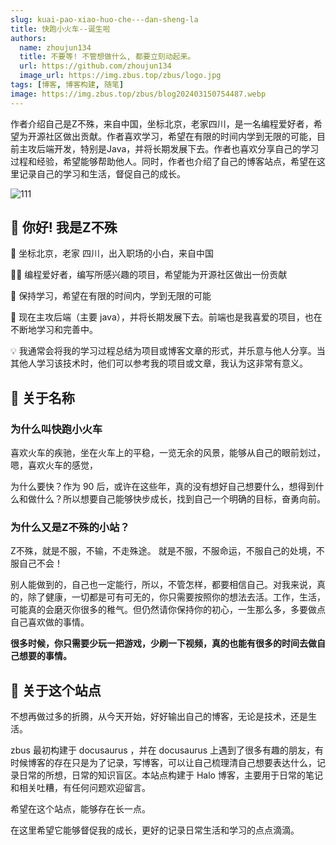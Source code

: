 ```yaml
---
slug: kuai-pao-xiao-huo-che---dan-sheng-la
title: 快跑小火车--诞生啦
authors:
  name: zhoujun134
  title: 不要等! 不管想做什么, 都要立刻动起来。
  url: https://github.com/zhoujun134
  image_url: https://img.zbus.top/zbus/logo.jpg
tags: [博客, 博客构建, 随笔]
image: https://img.zbus.top/zbus/blog202403150754487.webp
---
```

 
 作者介绍自己是Z不殊，来自中国，坐标北京，老家四川，是一名编程爱好者，希望为开源社区做出贡献。作者喜欢学习，希望在有限的时间内学到无限的可能，目前主攻后端开发，特别是Java，并将长期发展下去。作者也喜欢分享自己的学习过程和经验，希望能够帮助他人。同时，作者也介绍了自己的博客站点，希望在这里记录自己的学习和生活，督促自己的成长。 
<!-- truncate -->  
 ![111](https://zbus.top/log.png)

## 👋 你好! 我是Z不殊

🧑 坐标北京，老家 四川，出入职场的小白，来自中国

👨‍💻 编程爱好者，编写所感兴趣的项目，希望能为开源社区做出一份贡献

🌱 保持学习，希望在有限的时间内，学到无限的可能

🐛 现在主攻后端（主要 java），并将长期发展下去。前端也是我喜爱的项目，也在不断地学习和完善中。

💡 我通常会将我的学习过程总结为项目或博客文章的形式，并乐意与他人分享。当其他人学习该技术时，他们可以参考我的项目或文章，我认为这非常有意义。

## 🚄 关于名称

### 为什么叫快跑小火车

喜欢火车的疾驰，坐在火车上的平稳，一览无余的风景，能够从自己的眼前划过，嗯，喜欢火车的感觉，

为什么要快？作为 90 后，或许在这些年，真的没有想好自己想要什么，想得到什么和做什么？所以想要自己能够快步成长，找到自己一个明确的目标，奋勇向前。

### 为什么又是Z不殊的小站？
Z不殊，就是不服，不输，不走殊途。
就是不服，不服命运，不服自己的处境，不服自己不会！

别人能做到的，自己也一定能行，所以，不管怎样，都要相信自己。对我来说，真的，除了健康，一切都是可有可无的，你只需要按照你的想法去活。工作，生活，可能真的会磨灭你很多的稚气。但仍然请你保持你的初心，一生那么多，多要做点自己喜欢做的事情。

**很多时候，你只需要少玩一把游戏，少刷一下视频，真的也能有很多的时间去做自己想要的事情。**

## 🤔 关于这个站点

不想再做过多的折腾，从今天开始，好好输出自己的博客，无论是技术，还是生活。

zbus 最初构建于 docusaurus ，并在 docusaurus 上遇到了很多有趣的朋友，有时候博客的存在只是为了记录，写博客，可以让自己梳理清自己想要表达什么，记录日常的所想，日常的知识盲区。本站点构建于 Halo 博客，主要用于日常的笔记和相关吐糟，有任何问题欢迎留言。

希望在这个站点，能够存在长一点。

在这里希望它能够督促我的成长，更好的记录日常生活和学习的点点滴滴。
